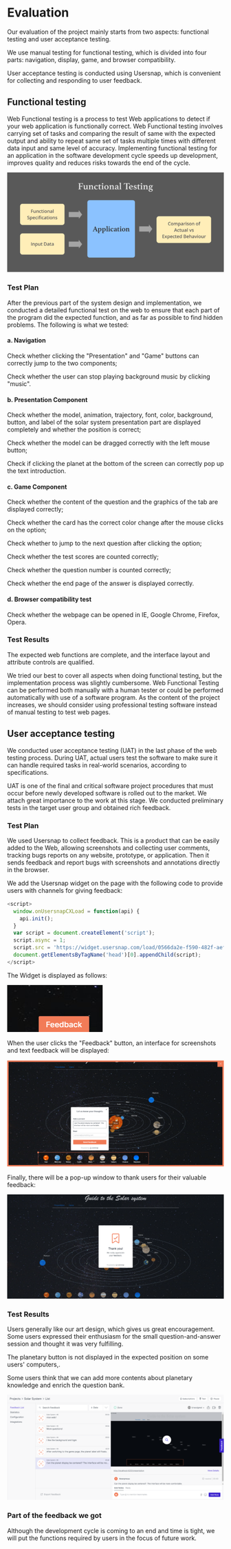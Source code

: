 # Evaluation

Our evaluation of the project mainly starts from two aspects: functional testing and user acceptance testing.

We use manual testing for functional testing, which is divided into four parts: navigation, display, game, and browser compatibility.  

User acceptance testing is conducted using Usersnap, which is convenient for collecting and responding to user feedback.



## Functional testing

Web Functional testing is a process to test Web applications to detect if your web application is functionally correct. Web Functional testing involves carrying set of tasks and comparing the result of same with the expected output and ability to repeat same set of tasks multiple times with different data input and same level of accuracy. Implementing functional testing for an application in the software development cycle speeds up development, improves quality and reduces risks towards the end of the cycle. 



![](Aspose.Words.8b962308-2681-4c0b-9607-c46fc9d48f0a.001.png)



### **Test Plan**

After the previous part of the system design and implementation, we conducted a detailed functional test on the web to ensure that each part of the program did the expected function, and as far as possible to find hidden problems. The following is what we tested:

#### **a. Navigation**

Check whether clicking the "Presentation" and "Game" buttons can correctly jump to the two components;

Check whether the user can stop playing background music by clicking "music".

#### **b. Presentation Component**

Check whether the model, animation, trajectory, font, color, background, button, and label of the solar system presentation part are displayed completely and whether the position is correct;

Check whether the model can be dragged correctly with the left mouse button;

Check if clicking the planet at the bottom of the screen can correctly pop up the text introduction.

#### **c. Game Component**

Check whether the content of the question and the graphics of the tab are displayed correctly;

Check whether the card has the correct color change after the mouse clicks on the option;

Check whether to jump to the next question after clicking the option;

Check whether the test scores are counted correctly;

Check whether the question number is counted correctly;

Check whether the end page of the answer is displayed correctly.

#### **d. Browser compatibility test**

Check whether the webpage can be opened in IE, Google Chrome, Firefox, Opera.



### **Test Results**

The expected web functions are complete, and the interface layout and attribute controls are qualified.

We tried our best to cover all aspects when doing functional testing, but the implementation process was slightly cumbersome. Web Functional Testing can be performed both manually with a human tester or could be performed automatically with use of a software program. As the content of the project increases, we should consider using professional testing software instead of manual testing to test web pages.





## User acceptance testing

We conducted user acceptance testing (UAT) in the last phase of the web testing process. During UAT, actual users test the software to make sure it can handle required tasks in real-world scenarios, according to specifications. 

UAT is one of the final and critical software project procedures that must occur before newly developed software is rolled out to the market. We attach great importance to the work at this stage. We conducted preliminary tests in the target user group and obtained rich feedback. 



### **Test Plan**

We used Usersnap to collect feedback.  This is a product that can be easily added to the Web, allowing screenshots and collecting user comments, tracking bugs reports on any website, prototype, or application. Then it sends feedback and report bugs with screenshots and annotations directly in the browser. 

We add the Usersnap widget on the page with the following code to provide users with channels for giving feedback:

```javascript
<script>
  window.onUsersnapCXLoad = function(api) {
    api.init();
  }
  var script = document.createElement('script');
  script.async = 1;
  script.src = 'https://widget.usersnap.com/load/0566da2e-f590-482f-aef5-127a5e0a2e30?onload=onUsersnapCXLoad';
  document.getElementsByTagName('head')[0].appendChild(script);
</script>

```



The Widget is displayed as follows:



![](Aspose.Words.8b962308-2681-4c0b-9607-c46fc9d48f0a.002.png)



When the user clicks the "Feedback" button, an interface for screenshots and text feedback will be displayed:



![](Aspose.Words.8b962308-2681-4c0b-9607-c46fc9d48f0a.003.png)



Finally, there will be a pop-up window to thank users for their valuable feedback:



![](Aspose.Words.8b962308-2681-4c0b-9607-c46fc9d48f0a.004.png)



### **Test Results**

Users generally like our art design, which gives us great encouragement.  Some users expressed their enthusiasm for the small question-and-answer session and thought it was very fulfilling.

The planetary button is not displayed in the expected position on some users' computers,.

Some users think that we can add more contents about planetary knowledge and enrich the question bank.

![](Aspose.Words.8b962308-2681-4c0b-9607-c46fc9d48f0a.005.png)



### Part of the feedback we got

Although the development cycle is coming to an end and time is tight, we will put the functions required by users in the focus of future work.
